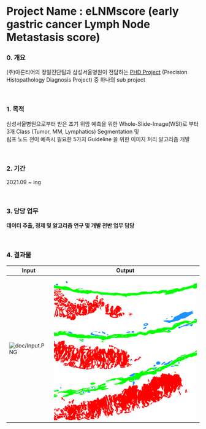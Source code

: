 # Project Name : eLNMscore (early gastric cancer Lymph Node Metastasis score)

### 0. 개요
(주)아론티어의 정밀진단팀과 삼성서울병원이 전담하는 [PHD Project](https://github.com/AhnHeeYoung/Projects-Arontier/blob/master/ICIscore/doc/PHD.PNG) (Precision Histopathology Diagnosis Project) 중 하나의 sub project   

<br />

### 1. 목적
삼성서울병원으로부터 받은 조기 위암 예측을 위한 Whole-Slide-Image(WSI)로 부터 3개 Class (Tumor, MM, Lymphatics) Segmentation 및   
림프 노드 전이 예측시 필요한 5가지 Guideline 을 위한 이미지 처리 알고리즘 개발   

<br />
  
### 2. 기간
2021.09 ~ ing

<br />

### 3. 담당 업무
**데이터 추출, 정제 및 알고리즘 연구 및 개발 전반 업무 담당**   

<br />

### 4. 결과물 

| Input | Output |
|---|---|
|![doc/Input.PNG](./doc/Input.PNG)|![./doc/Output.PNG](./doc/Output.PNG)|
